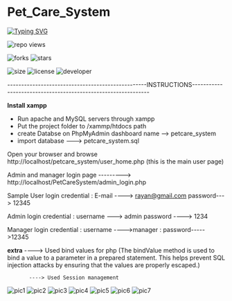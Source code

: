 # Pet_Care_System

[![Typing SVG](https://readme-typing-svg.demolab.com?font=Fira+Code&pause=1000&color=9304F7&width=435&lines=Pet+Care+System)](https://git.io/typing-svg)

![repo views](https://hits.seeyoufarm.com/api/count/incr/badge.svg?url=https%3A%2F%2Fgithub.com%2FVehanRajintha%2FPet_Care_System&count_bg=%2379C83D&title_bg=%23555555&icon=gitpod.svg&icon_color=%23E7E7E7&title=Views&edge_flat=false)


![forks](https://img.shields.io/github/forks/VehanRajintha/Pet_Care_System?label=Forks&style=social)
![stars](https://img.shields.io/github/stars/VehanRajintha/Pet_Care_System?style=social)

![size](https://img.shields.io/github/repo-size/VehanRajintha/Pet_Care_System?color=purple&label=Repo%20Size&style=plastic)
![license](https://img.shields.io/github/license/VehanRajintha/Pet_Care_System?color=purple&label=License&style=plastic)
![developer](https://img.shields.io/static/v1?label=Author&message=Vehan%20Rajintha&color=purple&style=plastic)


--------------------------------------------------INSTRUCTIONS--------------------------------------------------------------

**Install xampp**
- Run apache and MySQL servers through xampp
- Put the project folder to /xammp/htdocs path
- create Databse on PhpMyAdmin dashboard name --> petcare_system
- import database ---> petcare_system.sql

Open your browser and browse http://localhost/petcare_system/user_home.php (this is the main user page)
  
Admin and manager login page --------->  http://localhost/PetCareSystem/admin_login.php

Sample User login credential : E-mail ----> rayan@gmail.com
                               password---> 12345

Admin login credential       : username ---> admin
                               password ----> 1234

Manager login credential     : username ---->manager
                             : password----->12345



**extra**      ----> Used bind values for php 
		(The bindValue method is used to bind a value to a parameter in a prepared statement. This helps prevent SQL injection   attacks by ensuring that the values are properly escaped.)
    
           ----> Used Session management 




![pic1](pic1.jpg)
![pic2](pic2.jpg)
![pic3](pic3.jpg)
![pic4](pic4.jpg)
![pic5](pic5.jpg)
![pic6](pic6.jpg)
![pic7](pic7.jpg)
